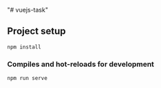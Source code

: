 "# vuejs-task" 
## Project setup
```
npm install
```

### Compiles and hot-reloads for development
```
npm run serve